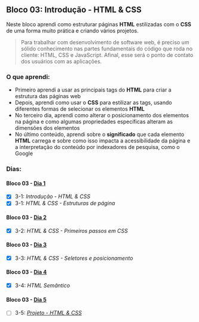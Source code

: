## Bloco 03: Introdução - HTML & CSS

Neste bloco aprendi como estruturar páginas **HTML** estilizadas com o **CSS** de uma forma muito prática e criando vários projetos.

> Para trabalhar com desenvolvimento de software web, é preciso um sólido conhecimento nas partes fundamentais do código que roda no cliente: HTML, CSS e JavaScript. Afinal, esse será o ponto de contato dos usuários com as aplicações.

### O que aprendi:

- Primeiro aprendi a usar as principais tags do **HTML** para criar a estrutura das páginas web
- Depois, aprendi como usar o **CSS** para estilizar as tags, usando diferentes formas de selecionar os elementos **HTML**
- No terceiro dia, aprendi como alterar o posicionamento dos elementos na página e como algumas propriedades específicas alteram as dimensões dos elementos
- No último conteúdo, aprendi sobre o **significado** que cada elemento **HTML** carrega e sobre como isso impacta a acessibilidade da página e a interpretação do conteúdo por indexadores de pesquisa, como o Google

<!--
Para fechar com chave de ouro, desenvolvi a minha própria página, aplicando todo o seu conhecimento, de acordo com a especificação do projeto final
-->

### Dias:

#### Bloco 03 - [Dia 1](https://github.com/GabrielFQK/trybe-exercicios/tree/main/1-fundamentos/bloco-03/3-1)
- [x] 3-1: _Introdução - HTML & CSS_
- [x] 3-1: _HTML & CSS - Estruturas de página_

#### Bloco 03 - [Dia 2](https://github.com/GabrielFQK/trybe-exercicios/tree/main/1-fundamentos/bloco-03/3-2)
- [x] 3-2: _HTML & CSS - Primeiros passos em CSS_

#### Bloco 03 - [Dia 3](https://github.com/GabrielFQK/trybe-exercicios/tree/main/1-fundamentos/bloco-03/3-3)
- [x] 3-3: _HTML & CSS - Seletores e posicionamento_

#### Bloco 03 - [Dia 4](https://github.com/GabrielFQK/trybe-exercicios/tree/main/1-fundamentos/bloco-03/3-4)
- [x] 3-4: _HTML Semântico_

#### Bloco 03 - [Dia 5](https://github.com/GabrielFQK/trybe-exercicios/tree/main/1-fundamentos/bloco-03/3-5)
- [ ] 3-5: _[Projeto - HTML & CSS]()_